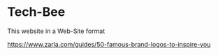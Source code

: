 # Tech-Bee
This website in a Web-Site format

https://www.zarla.com/guides/50-famous-brand-logos-to-inspire-you
